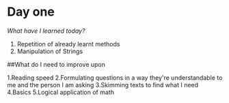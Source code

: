 # Day one 

*What have I learned today?*

1. Repetition of already learnt methods
2. Manipulation of Strings

##What do I need to improve upon

1.Reading speed
2.Formulating questions in a way they're understandable to me and the person I am asking
3.Skimming texts to find what I need
4.Basics 
5.Logical application of math
